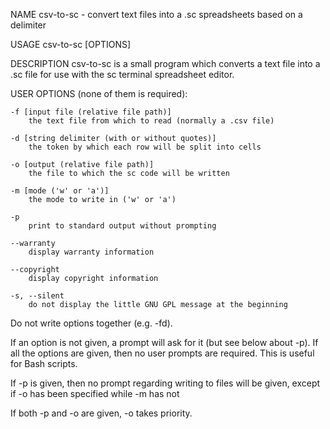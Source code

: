 NAME
    csv-to-sc - convert text files into a .sc spreadsheets based on a delimiter

USAGE
    csv-to-sc [OPTIONS]

DESCRIPTION
csv-to-sc is a small program which converts a text file into a .sc file for use with the sc terminal spreadsheet editor.

USER OPTIONS (none of them is required):

    -f [input file (relative file path)]
        the text file from which to read (normally a .csv file)

    -d [string delimiter (with or without quotes)]
        the token by which each row will be split into cells

    -o [output (relative file path)]
        the file to which the sc code will be written

    -m [mode ('w' or 'a')]
        the mode to write in ('w' or 'a')

    -p
        print to standard output without prompting

    --warranty
        display warranty information

    --copyright
        display copyright information

    -s, --silent
        do not display the little GNU GPL message at the beginning

Do not write options together (e.g. -fd).

If an option is not given, a prompt will ask for it (but see below about -p).
If all the options are given, then no user prompts are required. This is useful for Bash scripts.

If -p is given, then no prompt regarding writing to files will be given, except if -o has been specified while -m has not

If both -p and -o are given, -o takes priority.
